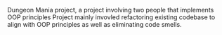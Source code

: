 Dungeon Mania project, a project involving two people that implements OOP principles
Project mainly invovled refactoring existing codebase to align with OOP principles as well as eliminating code smells.
